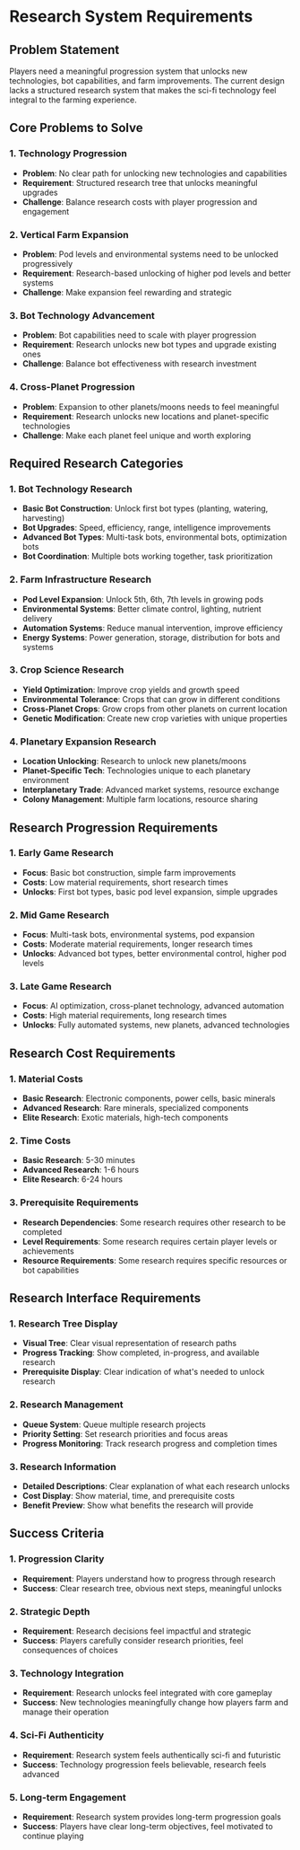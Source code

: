 # Research System Requirements

## Problem Statement

Players need a meaningful progression system that unlocks new technologies, bot capabilities, and farm improvements. The current design lacks a structured research system that makes the sci-fi technology feel integral to the farming experience.

## Core Problems to Solve

### 1. Technology Progression

- **Problem**: No clear path for unlocking new technologies and capabilities
- **Requirement**: Structured research tree that unlocks meaningful upgrades
- **Challenge**: Balance research costs with player progression and engagement

### 2. Vertical Farm Expansion

- **Problem**: Pod levels and environmental systems need to be unlocked progressively
- **Requirement**: Research-based unlocking of higher pod levels and better systems
- **Challenge**: Make expansion feel rewarding and strategic

### 3. Bot Technology Advancement

- **Problem**: Bot capabilities need to scale with player progression
- **Requirement**: Research unlocks new bot types and upgrade existing ones
- **Challenge**: Balance bot effectiveness with research investment

### 4. Cross-Planet Progression

- **Problem**: Expansion to other planets/moons needs to feel meaningful
- **Requirement**: Research unlocks new locations and planet-specific technologies
- **Challenge**: Make each planet feel unique and worth exploring

## Required Research Categories

### 1. Bot Technology Research

- **Basic Bot Construction**: Unlock first bot types (planting, watering, harvesting)
- **Bot Upgrades**: Speed, efficiency, range, intelligence improvements
- **Advanced Bot Types**: Multi-task bots, environmental bots, optimization bots
- **Bot Coordination**: Multiple bots working together, task prioritization

### 2. Farm Infrastructure Research

- **Pod Level Expansion**: Unlock 5th, 6th, 7th levels in growing pods
- **Environmental Systems**: Better climate control, lighting, nutrient delivery
- **Automation Systems**: Reduce manual intervention, improve efficiency
- **Energy Systems**: Power generation, storage, distribution for bots and systems

### 3. Crop Science Research

- **Yield Optimization**: Improve crop yields and growth speed
- **Environmental Tolerance**: Crops that can grow in different conditions
- **Cross-Planet Crops**: Grow crops from other planets on current location
- **Genetic Modification**: Create new crop varieties with unique properties

### 4. Planetary Expansion Research

- **Location Unlocking**: Research to unlock new planets/moons
- **Planet-Specific Tech**: Technologies unique to each planetary environment
- **Interplanetary Trade**: Advanced market systems, resource exchange
- **Colony Management**: Multiple farm locations, resource sharing

## Research Progression Requirements

### 1. Early Game Research

- **Focus**: Basic bot construction, simple farm improvements
- **Costs**: Low material requirements, short research times
- **Unlocks**: First bot types, basic pod level expansion, simple upgrades

### 2. Mid Game Research

- **Focus**: Multi-task bots, environmental systems, pod expansion
- **Costs**: Moderate material requirements, longer research times
- **Unlocks**: Advanced bot types, better environmental control, higher pod levels

### 3. Late Game Research

- **Focus**: AI optimization, cross-planet technology, advanced automation
- **Costs**: High material requirements, long research times
- **Unlocks**: Fully automated systems, new planets, advanced technologies

## Research Cost Requirements

### 1. Material Costs

- **Basic Research**: Electronic components, power cells, basic minerals
- **Advanced Research**: Rare minerals, specialized components
- **Elite Research**: Exotic materials, high-tech components

### 2. Time Costs

- **Basic Research**: 5-30 minutes
- **Advanced Research**: 1-6 hours
- **Elite Research**: 6-24 hours

### 3. Prerequisite Requirements

- **Research Dependencies**: Some research requires other research to be completed
- **Level Requirements**: Some research requires certain player levels or achievements
- **Resource Requirements**: Some research requires specific resources or bot capabilities

## Research Interface Requirements

### 1. Research Tree Display

- **Visual Tree**: Clear visual representation of research paths
- **Progress Tracking**: Show completed, in-progress, and available research
- **Prerequisite Display**: Clear indication of what's needed to unlock research

### 2. Research Management

- **Queue System**: Queue multiple research projects
- **Priority Setting**: Set research priorities and focus areas
- **Progress Monitoring**: Track research progress and completion times

### 3. Research Information

- **Detailed Descriptions**: Clear explanation of what each research unlocks
- **Cost Display**: Show material, time, and prerequisite costs
- **Benefit Preview**: Show what benefits the research will provide

## Success Criteria

### 1. Progression Clarity

- **Requirement**: Players understand how to progress through research
- **Success**: Clear research tree, obvious next steps, meaningful unlocks

### 2. Strategic Depth

- **Requirement**: Research decisions feel impactful and strategic
- **Success**: Players carefully consider research priorities, feel consequences of choices

### 3. Technology Integration

- **Requirement**: Research unlocks feel integrated with core gameplay
- **Success**: New technologies meaningfully change how players farm and manage their operation

### 4. Sci-Fi Authenticity

- **Requirement**: Research system feels authentically sci-fi and futuristic
- **Success**: Technology progression feels believable, research feels advanced

### 5. Long-term Engagement

- **Requirement**: Research system provides long-term progression goals
- **Success**: Players have clear long-term objectives, feel motivated to continue playing
